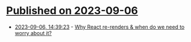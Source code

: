 # [Published on 2023-09-06](index.md)

* [2023-09-06, 14:39:23](https://lobste.rs/s/umywbs/why_react_re_renders_when_do_we_need_worry) - [Why React re-renders & when do we need to worry about it?](https://punits.dev/jargon-free-intros/why-react-rerenders-and-when-to-worry-about-it/)
